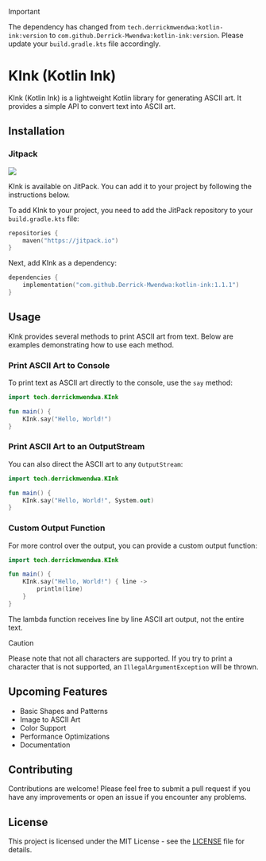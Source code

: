 > [!IMPORTANT]
> The dependency has changed from `tech.derrickmwendwa:kotlin-ink:version` to `com.github.Derrick-Mwendwa:kotlin-ink:version`. Please update your `build.gradle.kts` file accordingly.

# KInk (Kotlin Ink)

KInk (Kotlin Ink) is a lightweight Kotlin library for generating ASCII art. It provides a simple API to convert text
into ASCII art.

## Installation

### Jitpack

[![](https://jitpack.io/v/Derrick-Mwendwa/kotlin-ink.svg)](https://jitpack.io/#Derrick-Mwendwa/kotlin-ink)

KInk is available on JitPack. You can add it to your project by following the instructions below.

To add KInk to your project, you need to add the JitPack repository to your `build.gradle.kts` file:

```kotlin
repositories {
    maven("https://jitpack.io")
}
```

Next, add KInk as a dependency:

```kotlin
dependencies {
    implementation("com.github.Derrick-Mwendwa:kotlin-ink:1.1.1")
}
```

## Usage

KInk provides several methods to print ASCII art from text. Below are examples demonstrating how to use each method.

### Print ASCII Art to Console

To print text as ASCII art directly to the console, use the `say` method:

```kotlin
import tech.derrickmwendwa.KInk

fun main() {
    KInk.say("Hello, World!")
}
```

### Print ASCII Art to an OutputStream

You can also direct the ASCII art to any `OutputStream`:

```kotlin
import tech.derrickmwendwa.KInk

fun main() {
    KInk.say("Hello, World!", System.out)
}
```

### Custom Output Function

For more control over the output, you can provide a custom output function:

```kotlin
import tech.derrickmwendwa.KInk

fun main() {
    KInk.say("Hello, World!") { line ->
        println(line) 
    }
}
```

The lambda function receives line by line ASCII art output, not the entire text.

> [!CAUTION]
> Please note that not all characters are supported. If you try to print a character that is not supported, an `IllegalArgumentException` will be thrown.

## Upcoming Features

- Basic Shapes and Patterns
- Image to ASCII Art
- Color Support
- Performance Optimizations
- Documentation

## Contributing

Contributions are welcome! Please feel free to submit a pull request if you have any improvements or open an issue if
you encounter any problems.

## License

This project is licensed under the MIT License - see the [LICENSE](LICENSE) file for details.
